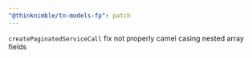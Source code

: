 ```yaml
---
"@thinknimble/tn-models-fp": patch
---
```


`createPaginatedServiceCall` fix not properly camel casing nested array fields
